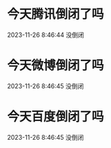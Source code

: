 # 今天腾讯倒闭了吗

2023-11-26 8:46:44 没倒闭

# 今天微博倒闭了吗

2023-11-26 8:46:45 没倒闭

# 今天百度倒闭了吗

2023-11-26 8:46:45 没倒闭

